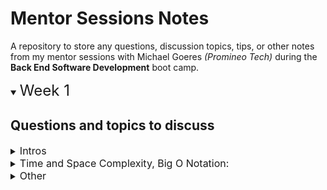 # Mentor Sessions Notes

A repository to store any questions, discussion topics, tips, or other notes from my mentor sessions with Michael Goeres _(Promineo Tech)_ during the **Back End Software Development** boot camp.

 
<details open><summary><font size="+2">Week 1</font></summary>

## Questions and topics to discuss

<details ><summary><font size="+0.5">Intros</font></summary>

* What is your background?
    * What did you study?
    
    * Have you done any other coding coursework/classes/boot camps?
    
    * Experience in other SWE areas? _(e.g. DevOps, Front End, Data Eng, etc.)_
    
    * Where have you worked? 
    
    * How'd you get into the field?
* Other hobbies?

* Open to connecting on LinkedIn and/or other platforms?

</details>


<details ><summary><font size="+0.5">Time and Space Complexity, Big O Notation:</font></summary>

* Will this be discussed at all in the course?

* Any recommendations on resources? 

* Any way to practice determining time & space complexity? (i.e. something like LeetCode but for Big O?)
    * _Apart from analyzing my own code, of course_

</details>


<details ><summary><font size="+0.5">Other</font></summary>

* Anything you wish you had known going into the course?
    * _e.g. quirks of Java, code conventions, organization, etc._

* Using GitLab vs. GitHub during the course -- does it matter?
    * How about professionally?

    * Do more organizations use GitLab or something similar? GitPod? etc.
    
* Thoughts on text editors -- Eclipse vs. VS Code?

* **Open source:**
    * Suggestions for getting started & overcoming fear/imposter syndrome
    
    * How do you show off your OS work on a resume or LinkedIn, for example?

</details>


<!-- ## Meeting Notes: Nov 9, 2024

*  -->

</details>
